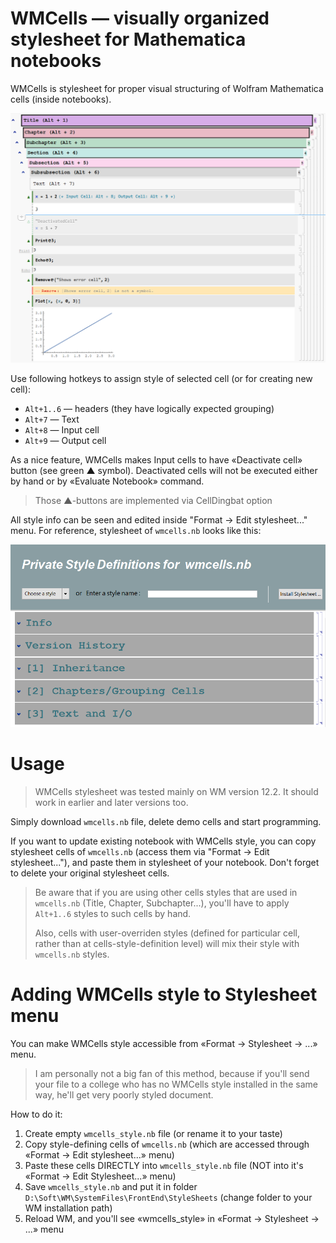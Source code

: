 # WMCells — visually organized stylesheet for Mathematica notebooks

WMCells is stylesheet for proper visual structuring of Wolfram Mathematica cells (inside notebooks).

<p align="center">
<img src="https://github.com/rmnavr/wmcells/blob/main/docs/demo.png?raw=true" alt="WM Cells Stylesheet" />
</p>

Use following hotkeys to assign style of selected cell (or for creating new cell):
* `Alt+1..6` — headers (they have logically expected grouping)
* `Alt+7` — Text
* `Alt+8` — Input cell
* `Alt+9` — Output cell

As a nice feature, WMCells makes Input cells to have «Deactivate cell» button (see green ▲ symbol).
Deactivated cells will not be executed either by hand or by «Evaluate Notebook» command.
> Those ▲-buttons are implemented via CellDingbat option

All style info can be seen and edited inside "Format -> Edit stylesheet..." menu.
For reference, stylesheet of `wmcells.nb` looks like this:

<p align="center">
<img src="https://github.com/rmnavr/wmcells/blob/main/docs/style_def.png?raw=true" alt="WM Cells Stylesheet" />
</p>

# Usage

> WMCells stylesheet was tested mainly on WM version 12.2.
> It should work in earlier and later versions too.

Simply download `wmcells.nb` file, delete demo cells and start programming.

If you want to update existing notebook with WMCells style, you can copy stylesheet cells of `wmcells.nb`
(access them via "Format -> Edit stylesheet..."), and paste them in stylesheet of your notebook.
Don't forget to delete your original stylesheet cells.
> Be aware that if you are using other cells styles that are used in `wmcells.nb` (Title, Chapter, Subchapter...), 
> you'll have to apply `Alt+1..6` styles to such cells by hand.
> 
> Also, cells with user-overriden styles (defined for particular cell, rather than at cells-style-definition level)
> will mix their style with `wmcells.nb` styles.

# Adding WMCells style to Stylesheet menu

You can make WMCells style accessible from «Format -> Stylesheet -> ...» menu.

> I am personally not a big fan of this method, because if you'll send your file to a college who has no WMCells style installed in the same way,
> he'll get very poorly styled document.

How to do it:
1. Create empty `wmcells_style.nb` file (or rename it to your taste)
2. Copy style-defining cells of `wmcells.nb` (which are accessed through «Format -> Edit stylesheet...» menu)
3. Paste these cells DIRECTLY into `wmcells_style.nb` file (NOT into it's «Format -> Edit Stylesheet...» menu)
4. Save `wmcells_style.nb` and put it in folder `D:\Soft\WM\SystemFiles\FrontEnd\StyleSheets` (change folder to your WM installation path)
5. Reload WM, and you'll see «wmcells_style» in «Format -> Stylesheet -> ...» menu

